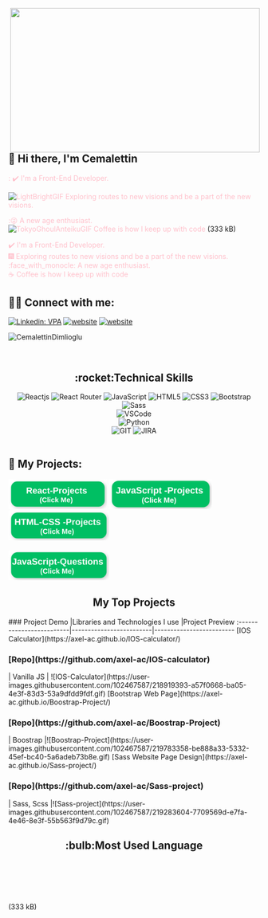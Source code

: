<img src="https://media.giphy.com/media/qgQUggAC3Pfv687qPC/giphy.gif" align="right" width="500" height="290"></br>

## :wave: Hi there, I'm Cemalettin

<font color="pink"> : ✔️  I'm a Front-End Developer. </font>
</br>

<font color="pink"> ![LightBrightGIF](https://user-images.githubusercontent.com/118989157/232145442-fd336d90-284c-48de-8e7c-dbf968353bf0.gif)
   Exploring routes to new visions and be a part of the new visions. </font>
</br>

<font color="pink"> :😜 A new age enthusiast. </font>
</br>
<font color="pink"> ![TokyoGhoulAnteikuGIF](https://user-images.githubusercontent.com/118989157/232145572-03650a38-b9b4-4312-bc12-d100cdd37958.gif)
 Coffee is how I keep up with code</font>
(333 kB)

<font color="pink"> :heavy_check_mark: I'm a Front-End Developer. </font>
</br>
<font color="pink">:fireworks: Exploring routes to new visions and be a part of the new visions. </font>
</br>
<font color="pink"> :face_with_monocle: A new age enthusiast. </font>
</br>
<font color="pink">:coffee: Coffee is how I keep up with code</font>
## :man::woman: Connect with me:
[![Linkedin: VPA](https://img.shields.io/badge/linkedin-%230077B5.svg?&style=for-the-badge&logo=linkedin&logoColor=white)](https://www.linkedin.com/in/cemalettin-dimlioglu/)
[![website](https://img.shields.io/badge/gmail-f1f2f6.svg?&style=for-the-badge&logo=gmail&logoColor=red)](mailto:cemaldim@gmail.com)
[![website](https://img.shields.io/badge/%20-medium-black?&style=for-the-badge&logoColor=white)](https://medium.com/)
<p align="left"> <img src="https://komarev.com/ghpvc/?username=CemalettinDimlioglu" alt="CemalettinDimlioglu"/></p>
</br>
<h2 align="center">:rocket:Technical Skills</h2>
<div align="center">
<img
        src="https://img.shields.io/badge/React-20232A?style=for-the-badge&logo=react&logoColor=61DAFB"
        alt="Reactjs"
      />
<img
        src="https://img.shields.io/badge/React_Router-CA4245?style=for-the-badge&logo=react-router&logoColor=white"
        alt="React Router"
      />
<img
        src="https://img.shields.io/badge/JavaScript-323330?style=for-the-badge&logo=javascript&logoColor=F7DF1E"
        alt="JavaScript"
      />
<img
        src="https://img.shields.io/badge/HTML5-E34F26?style=for-the-badge&logo=html5&logoColor=white"
        alt="HTML5"
      />
<img
        src="https://img.shields.io/badge/CSS3-1572B6?style=for-the-badge&logo=css3&logoColor=white"
        alt="CSS3"
      />
<img
        src="https://img.shields.io/badge/Bootstrap-563D7C?style=for-the-badge&logo=bootstrap&logoColor=white"
        alt="Bootstrap"
      />
<img
        src="https://img.shields.io/badge/Sass-CC6699?style=for-the-badge&logo=sass&logoColor=white"
        alt="Sass"
      />
</br>
<img
     src="https://img.shields.io/badge/Visual_Studio_Code-0078D4?style=for-the-badge&logo=visual%20studio%20code&logoColor=white"
     alt="VSCode"
     />
</br>
<img
        src="https://img.shields.io/badge/Python-14354C?style=for-the-badge&logo=python&logoColor=white"
        alt="Python"
      />
<br>
<img
      src="https://img.shields.io/badge/GIT-E44C30?style=for-the-badge&logo=git&logoColor=white"
      alt="GIT"
      />
<img
      src="https://img.shields.io/badge/Jira-0052CC?style=for-the-badge&logo=Jira&logoColor=white"
      alt="JIRA"
      />
</div>
</br>

<!--<div  align="center"> <img src="https://raw.githubusercontent.com/scriptex/github-contributions-snake/snake/github-contribution-grid-snake.svg" /></div>-->

## :star2: My Projects:

<a href="https://github.com/CemalettinDimlioglu/React-Projects" target="_blank" style="text-decoration: none;margin-right:"><img src="./img/react.png" style="height:60px; width: fit-content;" ></a>
<a href="https://github.com/CemalettinDimlioglu/JavaScript-Projects" target="_blank" style="text-decoration: none;margin-right: 25px;"><img src="./img/jp.png" style="height:60px; width: fit-content;" ></a>
<a href="https://github.com/CemalettinDimlioglu/HTML-Css-Projects" target="_blank" style="text-decoration: none;margin-right: 25px;"><img src="./img/html.png" style="height:60px; width: fit-content;" ></a>
</br></br>
<a href="https://github.com/CemalettinDimlioglu/JavaScript-Questions" target="_blank" style="text-decoration: none;margin-right: 25px;"><img src="./img/jq.png" style="height:60px; width: fit-content;" ></a>
</br>
<h2 align="center">My Top Projects</h2>
###
Project Demo       |Libraries and Technologies I use     |Project Preview
:-------------------------|-------------------------|-------------------------
[IOS Calculator](https://axel-ac.github.io/IOS-calculator/) <h3>[Repo](https://github.com/axel-ac/IOS-calculator)</h3> | Vanilla JS | ![IOS-Calculator](https://user-images.githubusercontent.com/102467587/218919393-a57f0668-ba05-4e3f-83d3-53a9dfdd9fdf.gif)
[Bootstrap Web Page](https://axel-ac.github.io/Boostrap-Project/) <h3>[Repo](https://github.com/axel-ac/Boostrap-Project)</h3> | Boostrap |![Boostrap-Project](https://user-images.githubusercontent.com/102467587/219783358-be888a33-5332-45ef-bc40-5a6adeb73b8e.gif)
[Sass Website Page Design](https://axel-ac.github.io/Sass-project/) <h3>[Repo](https://github.com/axel-ac/Sass-project)</h3> | Sass, Scss |![Sass-project](https://user-images.githubusercontent.com/102467587/219283604-7709569d-e7fa-4e46-8e3f-55b563f9d79c.gif)
<br>
<h2 align="center">:bulb:Most Used Language</h2>
<div  align="center">
<br/>
<img
     src="https://github-readme-stats.vercel.app/api?username=axel-ac&theme=blue-green"
     alt=""
     /> </br></br></br>
<img
     src="https://github-readme-stats.vercel.app/api/top-langs/?username=axel-ac&theme=blue-green"
     alt=""
     /> <br/>
</div>
(333 kB)
